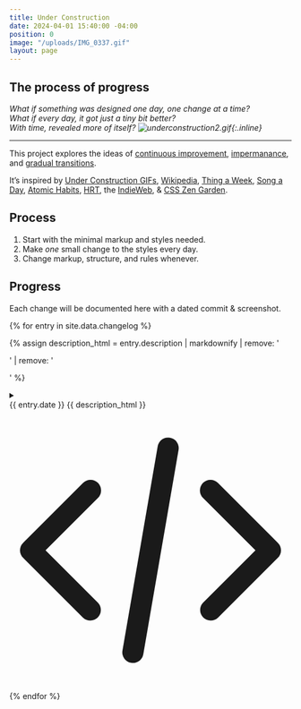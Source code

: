```yaml
---
title: Under Construction
date: 2024-04-01 15:40:00 -04:00
position: 0
image: "/uploads/IMG_0337.gif"
layout: page
---
```


## The process of progress



*What if something was designed one day, one change at a time?  
What if every day, it got just a tiny bit better?  
With time, revealed more of itself? ![underconstruction2.gif](/uploads/underconstruction2.gif){:.inline}*

---

This project explores the ideas of [continuous improvement](https://en.wikipedia.org/wiki/Kaizen), [impermanance](https://en.wikipedia.org/wiki/Wabi-sabi), and [gradual transitions](https://en.wikipedia.org/wiki/Gender_transition).

It’s inspired by [Under Construction GIFs](http://textfiles.com/underconstruction/), [Wikipedia](http://wikipedia.org), [Thing a Week](https://en.wikipedia.org/wiki/Thing_a_Week), [Song a Day](https://songaday.world), [Atomic Habits](https://jamesclear.com/atomic-habits), [HRT](https://en.wikipedia.org/wiki/Hormone_replacement_therapy), the [IndieWeb](https://indieweb.org), & [CSS Zen Garden](https://csszengarden.com).

## Process

1. Start with the minimal markup and styles needed.
2. Make *one* small change to the styles every day.
3. Change markup, structure, and rules whenever.

## Progress

Each change will be documented here with a dated commit & screenshot.

<section class="changelog">
  {% for entry in site.data.changelog %}

  {% assign description_html = entry.description | markdownify | remove: '<p>' | remove: '</p>' %}

  <details>
    <summary class="summary">
      <div class="time-description">
        <!-- Time and Description -->
        <time datetime="{{ entry.date | date_to_xmlschema }}">
          {{ entry.date }}
        </time>
        <span>{{ description_html }}</span>
      </div>
      <!-- GitHub Logo Link -->
      <a href="{{ entry.url }}" target="_blank" class="commit">
        <!-- Heroicons: code-bracket -->
        <svg xmlns="http://www.w3.org/2000/svg" viewBox="0 0 20 20" fill="currentColor" aria-hidden="true" data-slot="icon">
        <path fill-rule="evenodd" d="M6.28 5.22a.75.75 0 0 1 0 1.06L2.56 10l3.72 3.72a.75.75 0 0 1-1.06 1.06L.97 10.53a.75.75 0 0 1 0-1.06l4.25-4.25a.75.75 0 0 1 1.06 0Zm7.44 0a.75.75 0 0 1 1.06 0l4.25 4.25a.75.75 0 0 1 0 1.06l-4.25 4.25a.75.75 0 0 1-1.06-1.06L17.44 10l-3.72-3.72a.75.75 0 0 1 0-1.06ZM11.377 2.011a.75.75 0 0 1 .612.867l-2.5 14.5a.75.75 0 0 1-1.478-.255l2.5-14.5a.75.75 0 0 1 .866-.612Z" clip-rule="evenodd"/>
        </svg>
      </a>
    </summary>
    {% if entry.image %}
    <img src="{{ entry.image }}" alt="Change image for {{ entry.date }}">
    {% endif %}
    {% if entry.video %}
    <video autoplay loop>
      <source src="{{ entry.video }}" type="{{ entry.video_type }}">
    </video>
    {% endif %}
  </details>
  {% endfor %}
</section>